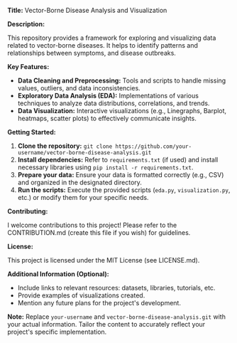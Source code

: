 **Title:** Vector-Borne Disease Analysis and Visualization

**Description:**

This repository provides a framework for exploring and visualizing data related to vector-borne diseases. It helps to identify patterns and relationships between symptoms, and disease outbreaks.

**Key Features:**

* **Data Cleaning and Preprocessing:** Tools and scripts to handle missing values, outliers, and data inconsistencies. 
* **Exploratory Data Analysis (EDA):** Implementations of various techniques to analyze data distributions, correlations, and trends.
* **Data Visualization:** Interactive visualizations (e.g., Linegraphs, Barplot, heatmaps, scatter plots) to effectively communicate insights.

**Getting Started:**

1. **Clone the repository:** `git clone https://github.com/your-username/vector-borne-disease-analysis.git`
2. **Install dependencies:** Refer to `requirements.txt` (if used) and install necessary libraries using `pip install -r requirements.txt`.
3. **Prepare your data:** Ensure your data is formatted correctly (e.g., CSV) and organized in the designated directory.
4. **Run the scripts:** Execute the provided scripts (`eda.py`, `visualization.py`, etc.) or modify them for your specific needs.

**Contributing:**

I welcome contributions to this project! Please refer to the CONTRIBUTION.md (create this file if you wish) for guidelines.

**License:**

This project is licensed under the MIT License (see LICENSE.md).

**Additional Information (Optional):**

* Include links to relevant resources: datasets, libraries, tutorials, etc.
* Provide examples of visualizations created.
* Mention any future plans for the project's development.

**Note:** Replace `your-username` and `vector-borne-disease-analysis.git` with your actual information. Tailor the content to accurately reflect your project's specific implementation.